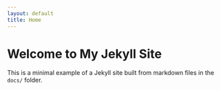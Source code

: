 ```yaml
---
layout: default
title: Home
---
```


# Welcome to My Jekyll Site

This is a minimal example of a Jekyll site built from markdown files in the `docs/` folder.

